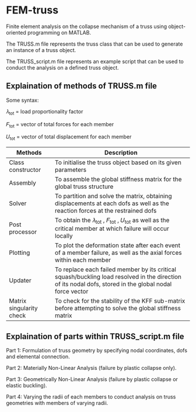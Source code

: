 # FEM-truss
Finite element analysis on the collapse mechanism of a truss using object-oriented programming on MATLAB.

The TRUSS.m file represents the truss class that can be used to generate an instance of a truss object.

The TRUSS_script.m file represents an example script that can be used to conduct the analysis on a defined truss object.

## Explaination of methods of TRUSS.m file

Some syntax:

𝜆<sub>tot</sub> = load proportionality factor

𝐹<sub>tot</sub> = vector of total forces for each member

𝑈<sub>tot</sub> = vector of total displacement for each member

| Methods | Description |
| ------------- | ------------- |
| Class constructor  | To initialise the truss object based on its given parameters |
| Assembly | To assemble the global stiffness matrix for the global truss structure  |
| Solver| To partition and solve the matrix, obtaining displacements at each dofs as well as the reaction forces at the restrained dofs  |
| Post processor| To obtain the 𝜆<sub>tot</sub> , 𝐹<sub>tot</sub> , 𝑈<sub>tot</sub> as well as the critical member at which failure will occur locally |
| Plotting | To plot the deformation state after each event of a member failure, as well as the axial forces within each member |
| Updater | To replace each failed member by its critical squash/buckling load resolved in the direction of its nodal dofs, stored in the global nodal force vector  |
| Matrix singularity check | To check for the stability of the KFF sub-matrix before attempting to solve the global stiffness matrix  |

## Explaination of parts within TRUSS_script.m file
Part 1: Formulation of truss geometry by specifying nodal coordinates, dofs and elemental connection.

Part 2: Materially Non-Linear Analysis (failure by plastic collapse only).

Part 3: Geometrically Non-Linear Analysis (failure by plastic collapse or elastic buckling).

Part 4: Varying the radii of each members to conduct analysis on truss geometries with members of varying radii.
